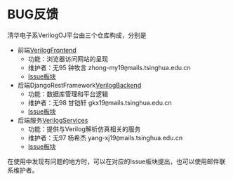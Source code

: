 # BUG反馈

清华电子系VerilogOJ平台由三个仓库构成，分别是

- 前端[VerilogFrontend](https://git.tsinghua.edu.cn/eeverilogoj/verilogojfrontend)
    - 功能：浏览器访问网站的呈现
    - 维护者：无95 钟牧言 zhong-my19`@`mails.tsinghua.edu.cn
    - [Issue板块](https://git.tsinghua.edu.cn/eeverilogoj/verilogojfrontend/-/issues)
- 后端DjangoRestFramework[VerilogBackend](https://git.tsinghua.edu.cn/eeverilogoj/verilogojbackend)
    - 功能：数据库管理和平台逻辑
    - 维护者：无98 甘铠轩 gkx19`@`mails.tsinghua.edu.cn
    - [Issue板块](https://git.tsinghua.edu.cn/eeverilogoj/verilogojbackend/-/issues)
- 后端服务[VerilogServices](https://git.tsinghua.edu.cn/eeverilogoj/verilogojservices)
    - 功能：提供与Verilog解析仿真相关的服务
    - 维护者：无97 杨希杰 yang-xj19`@`mails.tsinghua.edu.cn
    - [Issue板块](https://git.tsinghua.edu.cn/eeverilogoj/verilogojservices/-/issues)

在使用中发现有问题的地方时，可以在对应的Issue板块提出，也可以使用邮件联系维护者。
